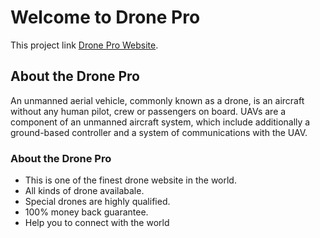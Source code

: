 # Welcome to Drone Pro

This project link [Drone Pro Website](https://drone-pro.web.app/).

## About the Drone Pro

 An unmanned aerial vehicle, commonly known as a drone, is an aircraft without any human pilot, crew or passengers on board. UAVs are a component of an unmanned aircraft system, which include additionally a ground-based controller and a system of communications with the UAV.

### About the Drone Pro

- This is one of the finest drone website in the world.
- All kinds of drone availabale.
- Special drones are highly qualified.
- 100% money back guarantee.
- Help you to connect with the world
